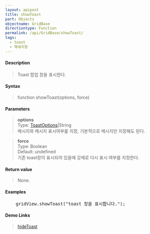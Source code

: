 ```yaml
---
layout: apipost
title: showToast
part: Objects
objectname: GridBase
directiontype: Function
permalink: /api/GridBase/showToast/
tags:
  - toast
  - 메세지창
---
```



#### Description

> Toast 팝업 창을 표시한다.  

#### Syntax

> function showToast(options, force)  

#### Parameters

> **options**  
> Type: [ToastOptions](/api/types/ToastOptions/)\|String  
> 메시지와 메시지 표시여부를 지정, 기본적으로 메시지만 지정해도 된다.  

> **force**  
> Type: Boolean  
> Default: undefined  
> 기존 toast창이 표시되어 있을때 강제로 다시 표시 여부를 지정한다.   

#### Return value

> None.  

#### Examples 

<pre class="prettyprint">
    gridView.showToast("toast 창을 표시합니다.");
</pre>

#### Demo Links
> [hideToast](/api/GridBase/hideToast)